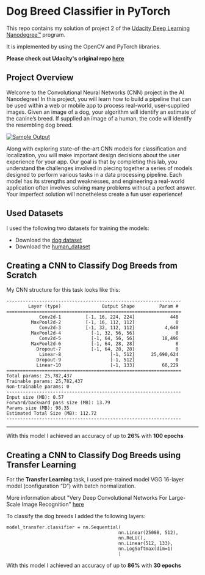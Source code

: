 # Dog Breed Classifier in PyTorch
This repo contains my solution of project 2 of the [Udacity Deep Learning Nanodegree™️](https://www.udacity.com/course/deep-learning-nanodegree--nd101) program.

It is implemented by using the OpenCV and PyTorch libraries.

**Please check out Udacity's original repo [here](https://github.com/udacity/deep-learning-v2-pytorch/tree/master/project-dog-classification)**

## Project Overview

Welcome to the Convolutional Neural Networks (CNN) project in the AI Nanodegree! In this project, you will learn how to build a pipeline that can be used within a web or mobile app to process real-world, user-supplied images. Given an image of a dog, your algorithm will identify an estimate of the canine’s breed. If supplied an image of a human, the code will identify the resembling dog breed.

[![Sample Output](https://github.com/udacity/deep-learning-v2-pytorch/raw/master/project-dog-classification/images/sample_dog_output.png)](https://github.com/udacity/deep-learning-v2-pytorch/blob/master/project-dog-classification/images/sample_dog_output.png)

Along with exploring state-of-the-art CNN models for classification and localization, you will make important design decisions about the user experience for your app. Our goal is that by completing this lab, you understand the challenges involved in piecing together a series of models designed to perform various tasks in a data processing pipeline. Each model has its strengths and weaknesses, and engineering a real-world application often involves solving many problems without a perfect answer. Your imperfect solution will nonetheless create a fun user experience!

## Used Datasets

I used the following two datasets for training the models:

* Download the [dog dataset](https://s3-us-west-1.amazonaws.com/udacity-aind/dog-project/dogImages.zip)
* Download the [human_dataset](https://s3-us-west-1.amazonaws.com/udacity-aind/dog-project/lfw.zip)

## Creating a CNN to Classify Dog Breeds from Scratch

My CNN structure for this task looks like this:

```
----------------------------------------------------------------
        Layer (type)               Output Shape         Param #
================================================================
            Conv2d-1         [-1, 16, 224, 224]             448
         MaxPool2d-2         [-1, 16, 112, 112]               0
            Conv2d-3         [-1, 32, 112, 112]           4,640
         MaxPool2d-4           [-1, 32, 56, 56]               0
            Conv2d-5           [-1, 64, 56, 56]          18,496
         MaxPool2d-6           [-1, 64, 28, 28]               0
           Dropout-7           [-1, 64, 28, 28]               0
            Linear-8                  [-1, 512]      25,690,624
           Dropout-9                  [-1, 512]               0
           Linear-10                  [-1, 133]          68,229
================================================================
Total params: 25,782,437
Trainable params: 25,782,437
Non-trainable params: 0
----------------------------------------------------------------
Input size (MB): 0.57
Forward/backward pass size (MB): 13.79
Params size (MB): 98.35
Estimated Total Size (MB): 112.72
----------------------------------------------------------------
```

-----

With this model I achieved an accuracy of up to **26%** with **100 epochs**

## Creating a CNN to Classify Dog Breeds using Transfer Learning

For the **Transfer Learning** task, I used pre-trained model VGG 16-layer model (configuration “D”) with batch normalization.

More information about "Very Deep Convolutional Networks For Large-Scale Image Recognition" [here](https://arxiv.org/pdf/1409.1556.pdf)

To classify the dog breeds I added the following layers:
```
model_transfer.classifier = nn.Sequential(
                                         nn.Linear(25088, 512),
                                         nn.ReLU(),
                                         nn.Linear(512, 133),
                                         nn.LogSoftmax(dim=1)
                                         )
```

With this model I achieved an accuracy of up to **86%** with **30 epochs**
